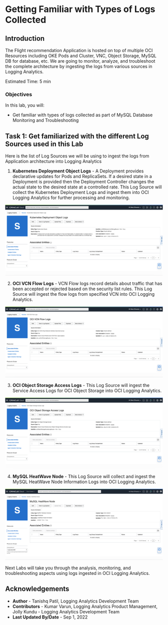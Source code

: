 # Getting Familiar with Types of Logs Collected

## Introduction

The Flight recommendation Application is hosted on top of multiple OCI Resources including OKE Pods and Cluster, VNC, Object Storage, MySQL DB for database, etc. We are going to monitor, analyze, and troubleshoot the complete architecture by ingesting the logs from various sources in Logging Analytics.

Estimated Time: 5 min

### Objectives

In this lab, you will:
* Get familiar with types of logs collected as part of MySQL Database Monitoring and Troubleshooting

## **Task 1:** Get familiarized with the different Log Sources used in this Lab

Here is the list of Log Sources we will be using to ingest the logs from Application architecture into Logging Analytics

1. **Kubernetes Deployment Object Logs** - A Deployment provides declarative updates for Pods and ReplicaSets. If a desired state in a Deployment is provided then the Deployment Controller changes the actual state to the desired state at a controlled rate. This Log Source will collect the Kubernetes Deployment Logs and ingest them into OCI Logging Analytics for further processing and monitoring.

  ![Log Source for Kubernetes Deployment Object Logs](images/kubernetes-deplyment-logSource.png)

2. **OCI VCN Flow Logs** - VCN Flow logs record details about traffic that has been accepted or rejected based on the security list rules. This Log Source will ingest the flow logs from specified VCN into OCI Logging Analytics.

  ![Log Source for OCI VCN Flow Logs](images/vcn-flow-logSource.png)

3. **OCI Object Storage Access Logs** - This Log Source will ingest the Service Access Logs for OCI Object Storage into OCI Logging Analytics.

  ![Log Source for OCI Object Storage Access Logs](images/objectStorage-access-logSource.png)

4. **MySQL HeatWave Node** - This Log Source will collect and ingest the MySQL HeatWave Node Information Logs into OCI Logging Analytics.

  ![Log Source for MySQL HeatWave Node](images/mysql-heatwave-node-logSource.png)

Next Labs will take you through the analysis, monitoring, and troubleshooting aspects using logs ingested in OCI Logging Analytics.

## Acknowledgements

* **Author** - Tanishq Patil, Logging Analytics Development Team
* **Contributors** -  Kumar Varun, Logging Analytics Product Management, Jolly Kundu - Logging Analytics Development Team
* **Last Updated By/Date** - Sep 1, 2022
